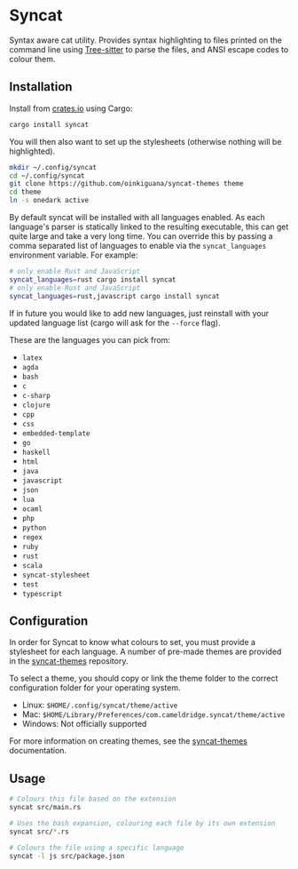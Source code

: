 [Tree-sitter]: https://github.com/tree-sitter/tree-sitter
[syncat-themes]: https://github.com/oinkiguana/syncat-themes
[crates.io]: https://crates.io

# Syncat

Syntax aware cat utility. Provides syntax highlighting to files printed on the command line using
[Tree-sitter][] to parse the files, and ANSI escape codes to colour them.

## Installation

Install from [crates.io][] using Cargo:

```bash
cargo install syncat
```

You will then also want to set up the stylesheets (otherwise nothing will be highlighted).

```bash
mkdir ~/.config/syncat
cd ~/.config/syncat
git clone https://github.com/oinkiguana/syncat-themes theme
cd theme
ln -s onedark active
```

By default syncat will be installed with all languages enabled. As each language's parser is
statically linked to the resulting executable, this can get quite large and take a very long time.
You can override this by passing a comma separated list of languages to enable via the
`syncat_languages` environment variable. For example:

```bash
# only enable Rust and JavaScript
syncat_languages=rust cargo install syncat
# only enable Rust and JavaScript
syncat_languages=rust,javascript cargo install syncat
```

If in future you would like to add new languages, just reinstall with your updated language list
(cargo will ask for the `--force` flag).

These are the languages you can pick from:
*   `latex`
*   `agda`
*   `bash`
*   `c`
*   `c-sharp`
*   `clojure`
*   `cpp`
*   `css`
*   `embedded-template`
*   `go`
*   `haskell`
*   `html`
*   `java`
*   `javascript`
*   `json`
*   `lua`
*   `ocaml`
*   `php`
*   `python`
*   `regex`
*   `ruby`
*   `rust`
*   `scala`
*   `syncat-stylesheet`
*   `test`
*   `typescript`

## Configuration

In order for Syncat to know what colours to set, you must provide a stylesheet for each language. A
number of pre-made themes are provided in the [syncat-themes][] repository.

To select a theme, you should copy or link the theme folder to the correct configuration folder for
your operating system.

*   Linux: `$HOME/.config/syncat/theme/active`
*   Mac: `$HOME/Library/Preferences/com.cameldridge.syncat/theme/active`
*   Windows: Not officially supported

For more information on creating themes, see the [syncat-themes][] documentation.

## Usage

```bash
# Colours this file based on the extension
syncat src/main.rs

# Uses the bash expansion, colouring each file by its own extension
syncat src/*.rs

# Colours the file using a specific language
syncat -l js src/package.json
```
